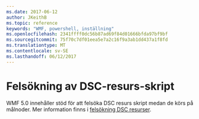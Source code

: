 ```yaml
---
ms.date: 2017-06-12
author: JKeithB
ms.topic: reference
keywords: "WMF, powershell, inställning"
ms.openlocfilehash: 2341ffff0dc56b87ad69f84d01666bfda97bf9bf
ms.sourcegitcommit: 75f70c7df01eea5e7a2c16f9a3ab1dd437a1f8fd
ms.translationtype: MT
ms.contentlocale: sv-SE
ms.lasthandoff: 06/12/2017
---
```

# <a name="dsc-resource-script-debugging"></a>Felsökning av DSC-resurs-skript

WMF 5.0 innehåller stöd för att felsöka DSC resurs skript medan de körs på målnoder.
Mer information finns i [felsökning DSC resurser](https://msdn.microsoft.com/powershell/dsc/debugresource).

